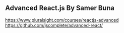 ## Advanced React.js By Samer Buna
https://www.pluralsight.com/courses/reactjs-advanced
https://github.com/jscomplete/advanced-react/


